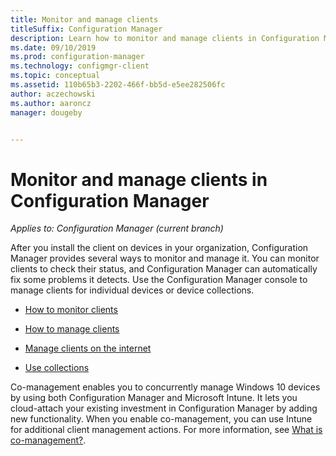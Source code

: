 ```yaml
---
title: Monitor and manage clients
titleSuffix: Configuration Manager
description: Learn how to monitor and manage clients in Configuration Manager.
ms.date: 09/10/2019
ms.prod: configuration-manager
ms.technology: configmgr-client
ms.topic: conceptual
ms.assetid: 110b65b3-2202-466f-bb5d-e5ee282506fc
author: aczechowski
ms.author: aaroncz
manager: dougeby


---
```


# Monitor and manage clients in Configuration Manager

*Applies to: Configuration Manager (current branch)*

After you install the client on devices in your organization, Configuration Manager provides several ways to monitor and manage it. You can monitor clients to check their status, and Configuration Manager can automatically fix some problems it detects. Use the Configuration Manager console to manage clients for individual devices or device collections.  

- [How to monitor clients](/sccm/core/clients/manage/monitor-clients)  

- [How to manage clients](/sccm/core/clients/manage/manage-clients)  

- [Manage clients on the internet](/sccm/core/clients/manage/manage-clients-internet)

- [Use collections](/sccm/core/clients/manage/collections/introduction-to-collections)

Co-management enables you to concurrently manage Windows 10 devices by using both Configuration Manager and Microsoft Intune. It lets you cloud-attach your existing investment in Configuration Manager by adding new functionality. When you enable co-management, you can use Intune for additional client management actions. For more information, see [What is co-management?](/sccm/comanage/overview).
